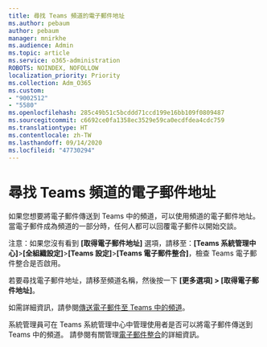 ```yaml
---
title: 尋找 Teams 頻道的電子郵件地址
ms.author: pebaum
author: pebaum
manager: mnirkhe
ms.audience: Admin
ms.topic: article
ms.service: o365-administration
ROBOTS: NOINDEX, NOFOLLOW
localization_priority: Priority
ms.collection: Adm_O365
ms.custom:
- "9002512"
- "5580"
ms.openlocfilehash: 285c49b51c5bcddd71ccd199e16bb109f0809487
ms.sourcegitcommit: c6692ce0fa1358ec3529e59ca0ecdfdea4cdc759
ms.translationtype: HT
ms.contentlocale: zh-TW
ms.lasthandoff: 09/14/2020
ms.locfileid: "47730294"
---
```

# <a name="find-the-email-address-for-a-teams-channel"></a>尋找 Teams 頻道的電子郵件地址

如果您想要將電子郵件傳送到 Teams 中的頻道，可以使用頻道的電子郵件地址。 當電子郵件成為頻道的一部分時，任何人都可以回覆電子郵件以開始交談。

注意：如果您沒有看到 **[取得電子郵件地址]** 選項，請移至：**[Teams 系統管理中心]**>**[全組織設定]**>**[Teams 設定]**>**[Teams 電子郵件整合]**，檢查 Teams 電子郵件整合是否啟用。

若要尋找電子郵件地址，請移至頻道名稱，然後按一下 **[更多選項] > [取得電子郵件地址]**。

如需詳細資訊，請參閱[傳送電子郵件至 Teams 中的頻道](https://support.office.com/article/send-an-email-to-a-channel-in-teams-d91db004-d9d7-4a47-82e6-fb1b16dfd51e)。

系統管理員可在 Teams 系統管理中心中管理使用者是否可以將電子郵件傳送到 Teams 中的頻道。 請參閱有關管理[電子郵件整合](https://docs.microsoft.com/microsoftteams/enable-features-office-365#email-integration)的詳細資訊。
